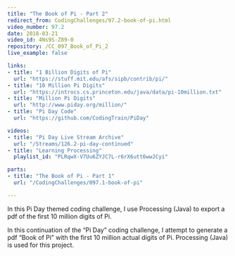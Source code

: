 ```yaml
---
title: "The Book of Pi - Part 2"
redirect_from: CodingChallenges/97.2-book-of-pi.html
video_number: 97.2
date: 2018-03-21
video_id: 4Ns9S-Z89-0
repository: /CC_097_Book_of_Pi_2
live_example: false

links:
- title: "1 Billion Digits of Pi"
  url: "https://stuff.mit.edu/afs/sipb/contrib/pi/"
- title: "10 Million Pi Digits"
  url: "https://introcs.cs.princeton.edu/java/data/pi-10million.txt"
- title: "Million Pi Digits"
  url: "http://www.piday.org/million/"
- title: "Pi Day Code"
  url: "https://github.com/CodingTrain/PiDay"

videos:
- title: "Pi Day Live Stream Archive"
  url: "/Streams/126.2-pi-day-continued"
- title: "Learning Processing"
  playlist_id: "PLRqwX-V7Uu6ZYJC7L-r6rX6utt6wwJCyi"

parts:
- title: "The Book of Pi - Part 1"
  url: "/CodingChallenges/097.1-book-of-pi"

---
```


In this Pi Day themed coding challenge, I use Processing (Java) to export a pdf of the first 10 million digits of Pi.

In this continuation of the “Pi Day” coding challenge, I attempt to generate a pdf “Book of Pi” with the first 10 million actual digits of Pi. Processing (Java) is used for this project.
